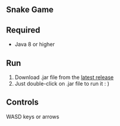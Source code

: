 ## Snake Game

## Required

* Java 8 or higher

## Run

1. Download .jar file from the [latest release](https://github.com/AaronR92/SnakeGame/releases)
2. Just double-click on .jar file to run it : )

## Controls 

WASD keys or arrows
